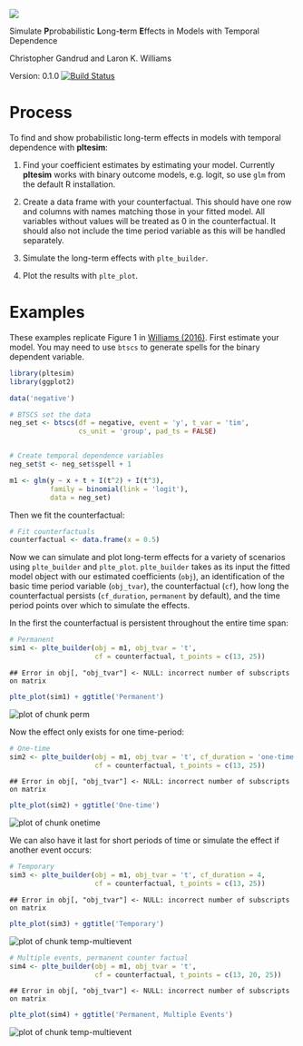 
![](img/pltsesim_logo_annimation.gif)

Simulate **P**probabilistic **L**ong-**t**erm **E**ffects in Models with Temporal
Dependence

Christopher Gandrud and Laron K. Williams

Version: 0.1.0 [![Build Status](https://travis-ci.org/christophergandrud/pltesim.svg?branch=master)](https://travis-ci.org/christophergandrud/pltesim)

# Process

To find and show probabilistic long-term effects in models with temporal dependence with **pltesim**:

1. Find your coefficient estimates by estimating your model. Currently **pltesim** works with
binary outcome models, e.g. logit, so use `glm` from the default R installation.

2. Create a data frame with your counterfactual. This should have one row and 
columns with names matching those in your fitted model. All variables without 
values will be treated as 0 in the counterfactual. It should also not include
the time period variable as this will be handled separately.

3. Simulate the long-term effects with `plte_builder`.

4. Plot the results with `plte_plot`.

# Examples 

These examples replicate Figure 1 in [Williams (2016)](http://pan.oxfordjournals.org/content/24/2/243). First estimate your model. You may need to use `btscs` to generate spells for the binary dependent variable. 


```r
library(pltesim)
library(ggplot2)

data('negative')

# BTSCS set the data
neg_set <- btscs(df = negative, event = 'y', t_var = 'tim',
                 cs_unit = 'group', pad_ts = FALSE)


# Create temporal dependence variables
neg_set$t <- neg_set$spell + 1

m1 <- glm(y ~ x + t + I(t^2) + I(t^3),
          family = binomial(link = 'logit'),
          data = neg_set)
```

Then we fit the counterfactual:


```r
# Fit counterfactuals
counterfactual <- data.frame(x = 0.5)
```

Now we can simulate and plot long-term effects for a variety of scenarios using `plte_builder` and `plte_plot`. `plte_builder` takes as its input the fitted model object with our estimated coefficients (`obj`), an identification of the basic time period variable (`obj_tvar`), the counterfactual (`cf`), how long the counterfactual persists (`cf_duration`, `permanent` by default), and the time period points over which to simulate the effects.

In the first the counterfactual is persistent throughout the entire time span:


```r
# Permanent
sim1 <- plte_builder(obj = m1, obj_tvar = 't',
                     cf = counterfactual, t_points = c(13, 25))
```

```
## Error in obj[, "obj_tvar"] <- NULL: incorrect number of subscripts on matrix
```

```r
plte_plot(sim1) + ggtitle('Permanent')
```

![plot of chunk perm](figure/perm-1.png)

Now the effect only exists for one time-period:


```r
# One-time
sim2 <- plte_builder(obj = m1, obj_tvar = 't', cf_duration = 'one-time',
                     cf = counterfactual, t_points = c(13, 25))
```

```
## Error in obj[, "obj_tvar"] <- NULL: incorrect number of subscripts on matrix
```

```r
plte_plot(sim2) + ggtitle('One-time')
```

![plot of chunk onetime](figure/onetime-1.png)

We can also have it last for short periods of time or simulate the effect if another event occurs:


```r
# Temporary
sim3 <- plte_builder(obj = m1, obj_tvar = 't', cf_duration = 4,
                     cf = counterfactual, t_points = c(13, 25))
```

```
## Error in obj[, "obj_tvar"] <- NULL: incorrect number of subscripts on matrix
```

```r
plte_plot(sim3) + ggtitle('Temporary')
```

![plot of chunk temp-multievent](figure/temp-multievent-1.png)

```r
# Multiple events, permanent counter factual
sim4 <- plte_builder(obj = m1, obj_tvar = 't',
                     cf = counterfactual, t_points = c(13, 20, 25))
```

```
## Error in obj[, "obj_tvar"] <- NULL: incorrect number of subscripts on matrix
```

```r
plte_plot(sim4) + ggtitle('Permanent, Multiple Events')
```

![plot of chunk temp-multievent](figure/temp-multievent-2.png)
